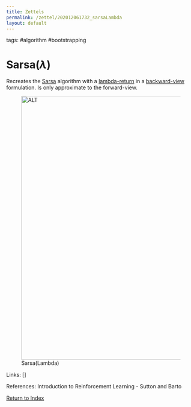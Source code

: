 ```yaml
---
title: Zettels
permalink: /zettel/202012061732_sarsaLambda
layout: default
---
```

tags: #algorithm #bootstrapping

# Sarsa($\lambda$)

Recreates the [Sarsa](202011302117_sarsa) algorithm with a 
[lambda-return](202012061731_lambdaReturn) in a [backward-view](202012061733_forwardViewVsBackwardView) 
formulation. Is only approximate to the forward-view.

<figure>
  <img src="/zettel/Images/ReinforcementLearning/SarsaLambdaBinaryFeaturesLinearFuncApproxQ.png"
     alt="ALT"
     class="centerImage"
     style="width: 700px;" />
  <figcaption> Sarsa(Lambda) </figcaption>     
</figure>

Links: []

References: Introduction to Reinforcement Learning - Sutton and Barto

[Return to Index](index)